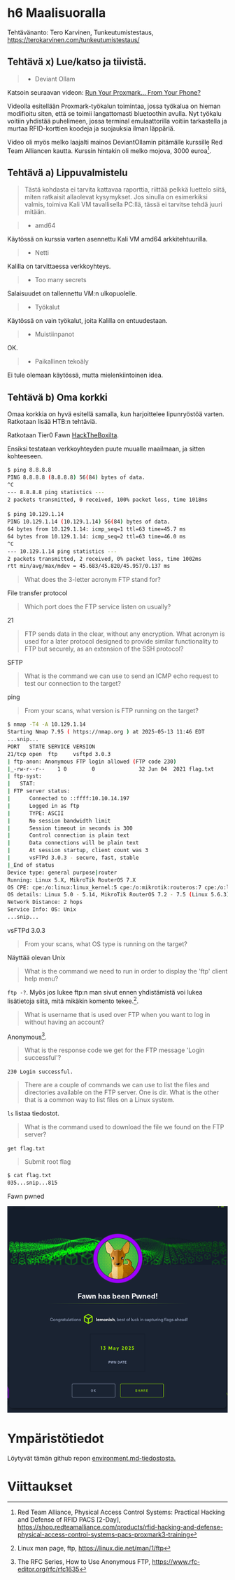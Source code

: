 # h6 Maalisuoralla
Tehtävänanto: Tero Karvinen, Tunkeutumistestaus, https://terokarvinen.com/tunkeutumistestaus/

## Tehtävä x) Lue/katso ja tiivistä.

> - Deviant Ollam

Katsoin seuraavan videon:
[Run Your Proxmark... From Your Phone?](https://www.youtube.com/watch?v=IEIyexHyrIk)

Videolla esitellään Proxmark-työkalun toimintaa, jossa työkalua on hieman modifioitu
siten, että se toimii langattomasti bluetoothin avulla. Nyt työkalu voitiin yhdistää
puhelimeen, jossa terminal emulaattorilla voitiin tarkastella ja murtaa RFID-korttien
koodeja ja suojauksia ilman läppäriä.

Video oli myös melko laajalti mainos DeviantOllamin pitämälle kurssille Red Team Alliancen
kautta. Kurssin hintakin oli melko mojova, 3000 euroa[^3].

## Tehtävä a) Lippuvalmistelu

> Tästä kohdasta ei tarvita kattavaa raporttia, riittää pelkkä luettelo siitä, miten ratkaisit allaolevat kysymykset.
Jos sinulla on esimerkiksi valmis, toimiva Kali VM tavallisella PC:llä, tässä ei tarvitse tehdä juuri mitään.

> - amd64

Käytössä on kurssia varten asennettu Kali VM amd64 arkkitehtuurilla.

> - Netti

Kalilla on tarvittaessa verkkoyhteys.

> - Too many secrets

Salaisuudet on tallennettu VM:n ulkopuolelle.

> - Työkalut

Käytössä on vain työkalut, joita Kalilla on entuudestaan.

> - Muistiinpanot

OK.

> - Paikallinen tekoäly

Ei tule olemaan käytössä, mutta mielenkiintoinen idea.

## Tehtävä b) Oma korkki

Omaa korkkia on hyvä esitellä samalla, kun harjoittelee lipunryöstöä varten.
Ratkotaan lisää HTB:n tehtäviä.

Ratkotaan Tier0 Fawn [HackTheBoxilta](https://app.hackthebox.com/starting-point).

Ensiksi testataan verkkoyhteyden puute muualle maailmaan, ja sitten kohteeseen.

```bash
$ ping 8.8.8.8
PING 8.8.8.8 (8.8.8.8) 56(84) bytes of data.
^C
--- 8.8.8.8 ping statistics ---
2 packets transmitted, 0 received, 100% packet loss, time 1018ms

$ ping 10.129.1.14
PING 10.129.1.14 (10.129.1.14) 56(84) bytes of data.
64 bytes from 10.129.1.14: icmp_seq=1 ttl=63 time=45.7 ms
64 bytes from 10.129.1.14: icmp_seq=2 ttl=63 time=46.0 ms
^C
--- 10.129.1.14 ping statistics ---
2 packets transmitted, 2 received, 0% packet loss, time 1002ms
rtt min/avg/max/mdev = 45.683/45.820/45.957/0.137 ms
```

> What does the 3-letter acronym FTP stand for?

File transfer protocol

> Which port does the FTP service listen on usually?

21

> FTP sends data in the clear, without any encryption.
What acronym is used for a later protocol designed to provide similar functionality to FTP but securely, as an extension of the SSH protocol?

SFTP

> What is the command we can use to send an ICMP echo request to test our connection to the target?

ping

> From your scans, what version is FTP running on the target?

```bash
$ nmap -T4 -A 10.129.1.14
Starting Nmap 7.95 ( https://nmap.org ) at 2025-05-13 11:46 EDT
...snip...
PORT   STATE SERVICE VERSION
21/tcp open  ftp     vsftpd 3.0.3
| ftp-anon: Anonymous FTP login allowed (FTP code 230)
|_-rw-r--r--    1 0        0              32 Jun 04  2021 flag.txt
| ftp-syst:
|   STAT:
| FTP server status:
|      Connected to ::ffff:10.10.14.197
|      Logged in as ftp
|      TYPE: ASCII
|      No session bandwidth limit
|      Session timeout in seconds is 300
|      Control connection is plain text
|      Data connections will be plain text
|      At session startup, client count was 3
|      vsFTPd 3.0.3 - secure, fast, stable
|_End of status
Device type: general purpose|router
Running: Linux 5.X, MikroTik RouterOS 7.X
OS CPE: cpe:/o:linux:linux_kernel:5 cpe:/o:mikrotik:routeros:7 cpe:/o:linux:linux_kernel:5.6.3
OS details: Linux 5.0 - 5.14, MikroTik RouterOS 7.2 - 7.5 (Linux 5.6.3)
Network Distance: 2 hops
Service Info: OS: Unix
...snip...
```

vsFTPd 3.0.3

> From your scans, what OS type is running on the target?

Näyttää olevan Unix

> What is the command we need to run in order to display the 'ftp' client help menu?

`ftp -?`. Myös jos lukee ftp:n man sivut ennen yhdistämistä voi lukea lisätietoja siitä,
mitä mikäkin komento tekee.[^1].

> What is username that is used over FTP when you want to log in without having an account?

Anonymous[^2].

> What is the response code we get for the FTP message 'Login successful'?

`230 Login successful.`

> There are a couple of commands we can use to list the files and directories available on the FTP server. One is dir.
What is the other that is a common way to list files on a Linux system.

`ls` listaa tiedostot.

> What is the command used to download the file we found on the FTP server?

`get flag.txt`

> Submit root flag

```bash
$ cat flag.txt
035...snip...815
```

Fawn pwned

![](kuvat/h6/1.png)

# Ympäristötiedot

Löytyvät tämän github repon [environment.md-tiedostosta.](https://github.com/p-lemonish/course-penetration-testing/blob/master/environment.md)

# Viittaukset
[^1]: Linux man page, ftp, https://linux.die.net/man/1/ftp
[^2]: The RFC Series, How to Use Anonymous FTP, https://www.rfc-editor.org/rfc/rfc1635
[^3]: Red Team Alliance, Physical Access Control Systems: Practical Hacking and Defense of RFID PACS [2-Day], https://shop.redteamalliance.com/products/rfid-hacking-and-defense-physical-access-control-systems-pacs-proxmark3-training
